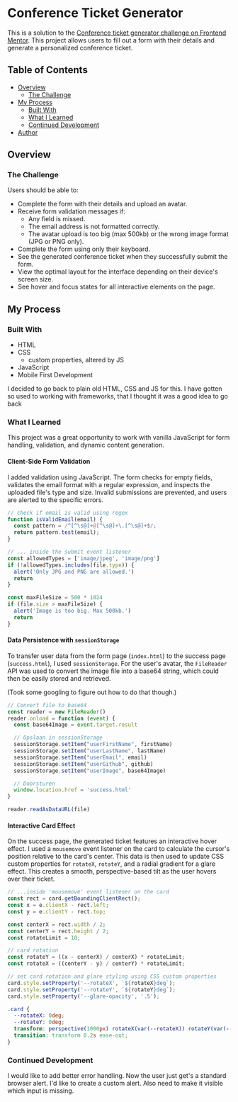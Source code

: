 # Conference Ticket Generator

This is a solution to the [Conference ticket generator challenge on Frontend Mentor](https://www.frontendmentor.io/challenges/conference-ticket-generator-oq5gFIU12w). This project allows users to fill out a form with their details and generate a personalized conference ticket.

## Table of Contents

- [Overview](#overview)
  - [The Challenge](#the-challenge)
- [My Process](#my-process)
  - [Built With](#built-with)
  - [What I Learned](#what-i-learned)
  - [Continued Development](#continued-development)
- [Author](#author)

## Overview

### The Challenge

Users should be able to:

- Complete the form with their details and upload an avatar.
- Receive form validation messages if:
  - Any field is missed.
  - The email address is not formatted correctly.
  - The avatar upload is too big (max 500kb) or the wrong image format (JPG or PNG only).
- Complete the form using only their keyboard.
- See the generated conference ticket when they successfully submit the form.
- View the optimal layout for the interface depending on their device's screen size.
- See hover and focus states for all interactive elements on the page.

## My Process

### Built With

- HTML
- CSS
  - custom properties, altered by JS
- JavaScript
- Mobile First Development

I decided to go back to plain old HTML, CSS and JS for this. I have gotten so used to working with frameworks, that I thought it was a good idea to go back

### What I Learned

This project was a great opportunity to work with vanilla JavaScript for form handling, validation, and dynamic content generation.

#### Client-Side Form Validation

I added validation using JavaScript. The form checks for empty fields, validates the email format with a regular expression, and inspects the uploaded file's type and size. Invalid submissions are prevented, and users are alerted to the specific errors.

```javascript
// check if email is valid using regex
function isValidEmail(email) {
  const pattern = /^[^\s@]+@[^\s@]+\.[^\s@]+$/;
  return pattern.test(email);
}

// ... inside the submit event listener
const allowedTypes = ['image/jpeg', 'image/png']
if (!allowedTypes.includes(file.type)) {
  alert('Only JPG and PNG are allowed.')
  return
}

const maxFileSize = 500 * 1024
if (file.size > maxFileSize) {
  alert('Image is too big. Max 500kb.')
  return
}
```

#### Data Persistence with `sessionStorage`

To transfer user data from the form page (`index.html`) to the success page (`success.html`), I used `sessionStorage`. For the user's avatar, the `FileReader` API was used to convert the image file into a base64 string, which could then be easily stored and retrieved.

(Took some googling to figure out how to do that though.)

```javascript
// Convert file to base64
const reader = new FileReader()
reader.onload = function (event) {
  const base64Image = event.target.result

  // Opslaan in sessionStorage
  sessionStorage.setItem("userFirstName", firstName)
  sessionStorage.setItem("userLastName", lastName)
  sessionStorage.setItem("userEmail", email)
  sessionStorage.setItem("userGithub", github)
  sessionStorage.setItem("userImage", base64Image)

  // Doorsturen
  window.location.href = 'success.html'
}

reader.readAsDataURL(file)
```

#### Interactive Card Effect

On the success page, the generated ticket features an interactive hover effect. I used a `mousemove` event listener on the card to calculate the cursor's position relative to the card's center. This data is then used to update CSS custom properties for `rotateX`, `rotateY`, and a radial gradient for a glare effect. This creates a smooth, perspective-based tilt as the user hovers over their ticket.

```javascript
// ...inside 'mousemove' event listener on the card
const rect = card.getBoundingClientRect();
const x = e.clientX - rect.left;
const y = e.clientY - rect.top;

const centerX = rect.width / 2;
const centerY = rect.height / 2;
const rotateLimit = 10;

// card rotation
const rotateY = ((x - centerX) / centerX) * rotateLimit;
const rotateX = ((centerY - y) / centerY) * rotateLimit;

// set card rotation and glare styling using CSS custom properties
card.style.setProperty('--rotateX', `${rotateX}deg`);
card.style.setProperty('--rotateY', `${rotateY}deg`);
card.style.setProperty('--glare-opacity', '.5');
```

```css
.card {
  --rotateX: 0deg;
  --rotateY: 0deg;
  transform: perspective(1000px) rotateX(var(--rotateX)) rotateY(var(--rotateY));
  transition: transform 0.2s ease-out;
}
```

### Continued Development

I would like to add better error handling. Now the user just get's a standard browser alert. I'd like to create a custom alert. Also need to make it visible which input is missing.
